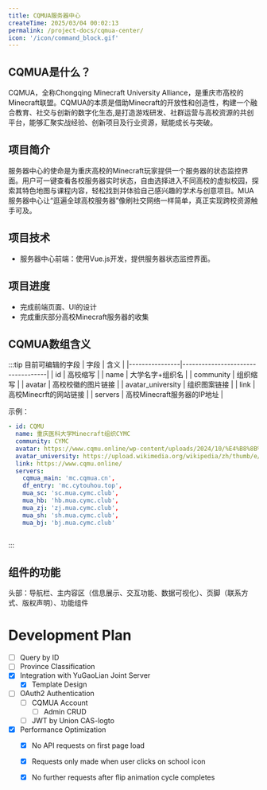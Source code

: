 ```yaml
---
title: CQMUA服务器中心
createTime: 2025/03/04 00:02:13
permalink: /project-docs/cqmua-center/
icon: '/icon/command_block.gif'
---
```


## CQMUA是什么？

CQMUA，全称Chongqing Minecraft University Alliance，是重庆市高校的Minecraft联盟。CQMUA的本质是借助Minecraft的开放性和创造性，构建一个融合教育、社交与创新的数字化生态,是打造游戏研发、社群运营与高校资源的共创平台，能够汇聚实战经验、创新项目及行业资源，赋能成长与突破。


## 项目简介

服务器中心的使命是为重庆高校的Minecraft玩家提供一个服务器的状态监控界面。用户可一键查看各校服务器实时状态，自由选择进入不同高校的虚拟校园，探索其特色地图与课程内容，轻松找到并体验自己感兴趣的学术与创意项目。MUA服务器中心让“逛遍全球高校服务器”像刷社交网络一样简单，真正实现跨校资源触手可及。

<RepoCard repo="CQMUA/ServerCenter4CQMUA"></RepoCard>

## 项目技术

- 服务器中心前端：使用Vue.js开发，提供服务器状态监控界面。

## 项目进度

- 完成前端页面、UI的设计
- 完成重庆部分高校Minecraft服务器的收集

## CQMUA数组含义

:::tip 目前可编辑的字段
| 字段 | 含义 |
|----------------|-----------------------------------|
| id | 高校缩写 |
| name | 大学名字+组织名 |
| community | 组织缩写 |
| avatar | 高校校徽的图片链接 |
| avatar_university | 组织图案链接 |
| link | 高校Minecrft的网站链接 |
| servers | 高校Minecraft服务器的IP地址 |

示例：

```yaml
- id: CQMU
  name: 重庆医科大学Minecraft组织CYMC
  community: CYMC
  avatar: https://www.cqmu.online/wp-content/uploads/2024/10/%E4%B8%8B%E8%BD%BD__1_-removebg-preview.png
  avatar_university: https://upload.wikimedia.org/wikipedia/zh/thumb/e/e1/Chongqing_Medical_University_logo.svg/400px-Chongqing_Medical_University_logo.svg.png
  link: https://www.cqmu.online/
  servers:
    cqmua_main: 'mc.cqmua.cn',
    df_entry: 'mc.cytouhou.top',
    mua_sc: 'sc.mua.cymc.club',
    mua_hb: 'hb.mua.cymc.club',
    mua_zj: 'zj.mua.cymc.club',
    mua_sh: 'sh.mua.cymc.club',
    mua_bj: 'bj.mua.cymc.club'
    
```
:::

## 组件的功能

头部：导航栏、主内容区（信息展示、交互功能、数据可视化）、页脚（联系方式、版权声明）、功能组件

# Development Plan

- [ ] Query by ID
- [ ] Province Classification
- [x] Integration with YuGaoLian Joint Server
    - [x] Template Design
- [ ] OAuth2 Authentication
    - [ ] CQMUA Account
        - [ ] Admin CRUD
    - [ ] JWT by Union CAS-logto
- [x] Performance Optimization
    - [x] No API requests on first page load
    - [x] Requests only made when user clicks on school icon
    - [x] No further requests after flip animation cycle completes





